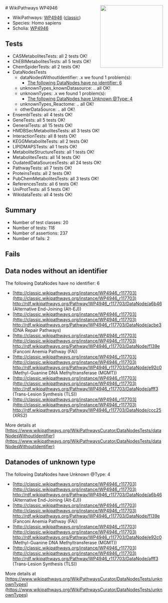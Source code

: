<img style="float: right; width: 200px" src="https://upload.wikimedia.org/wikipedia/commons/thumb/8/83/Wplogo_with_text_500.png/640px-Wplogo_with_text_500.png" />
# WikiPathways WP4946

* WikiPathways: [WP4946](https://wikipathways.org/pathways/WP4946) ([classic](https://classic.wikipathways.org/instance/WP4946))
* Species: Homo sapiens
* Scholia: [WP4946](https://scholia.toolforge.org/wikipathways/WP4946)
## Tests
* CASMetabolitesTests: all 2 tests OK!
* ChEBIMetabolitesTests: all 5 tests OK!
* ChemSpiderTests: all 2 tests OK!
* DataNodesTests
    * dataNodesWithoutIdentifier: .x we found 1 problem(s):
        * [The following DataNodes have no identifier: 6](#d2d32fa5)
    * unknownTypes_knownDatasource: .. all OK!
    * unknownTypes: .x we found 1 problem(s):
        * [The following DataNodes have Unknown @Type: 4](#839973e2)
    * unknownTypes_Reactome: .. all OK!
    * otherDataSource: .. all OK!
* EnsemblTests: all 4 tests OK!
* GeneTests: all 5 tests OK!
* GeneralTests: all 15 tests OK!
* HMDBSecMetabolitesTests: all 3 tests OK!
* InteractionTests: all 8 tests OK!
* KEGGMetaboliteTests: all 2 tests OK!
* LIPIDMAPSTests: all 1 tests OK!
* MetaboliteStructureTests: all 1 tests OK!
* MetabolitesTests: all 14 tests OK!
* OudatedDataSourcesTests: all 24 tests OK!
* PathwayTests: all 7 tests OK!
* ProteinsTests: all 2 tests OK!
* PubChemMetabolitesTests: all 3 tests OK!
* ReferencesTests: all 6 tests OK!
* UniProtTests: all 5 tests OK!
* WikidataTests: all 4 tests OK!


## Summary

* Number of test classes: 20
* Number of tests: 118
* Number of assertions: 237
* Number of fails: 2

## Fails

<a name="d2d32fa5" />

## Data nodes without an identifier

The following DataNodes have no identifier: 6

* [http://classic.wikipathways.org/instance/WP4946_r117703](http://classic.wikipathways.org/instance/WP4946_r117703) http://rdf.wikipathways.org/Pathway/WP4946_r117703/DataNode/a6b46 (Alternative End-Joining (Alt-EJ))
* [http://classic.wikipathways.org/instance/WP4946_r117703](http://classic.wikipathways.org/instance/WP4946_r117703) http://rdf.wikipathways.org/Pathway/WP4946_r117703/DataNode/acbe3 (DNA Repair Pathways)
* [http://classic.wikipathways.org/instance/WP4946_r117703](http://classic.wikipathways.org/instance/WP4946_r117703) http://rdf.wikipathways.org/Pathway/WP4946_r117703/DataNode/f139e (Fanconi Anemia Pathway (FA))
* [http://classic.wikipathways.org/instance/WP4946_r117703](http://classic.wikipathways.org/instance/WP4946_r117703) http://rdf.wikipathways.org/Pathway/WP4946_r117703/DataNode/e92c0 (Methyl-Guanine DNA 
Methyltransferase (MGMT))
* [http://classic.wikipathways.org/instance/WP4946_r117703](http://classic.wikipathways.org/instance/WP4946_r117703) http://rdf.wikipathways.org/Pathway/WP4946_r117703/DataNode/afff3 (Trans-Lesion Synthesis (TLS))
* [http://classic.wikipathways.org/instance/WP4946_r117703](http://classic.wikipathways.org/instance/WP4946_r117703) http://rdf.wikipathways.org/Pathway/WP4946_r117703/DataNode/ccc25 (XRS2)


More details at [https://www.wikipathways.org/WikiPathwaysCurator/DataNodesTests/dataNodesWithoutIdentifier](https://www.wikipathways.org/WikiPathwaysCurator/DataNodesTests/dataNodesWithoutIdentifier)

<a name="839973e2" />

## Datanodes of unknown type

The following DataNodes have Unknown @Type: 4

* [http://classic.wikipathways.org/instance/WP4946_r117703](http://classic.wikipathways.org/instance/WP4946_r117703) http://rdf.wikipathways.org/Pathway/WP4946_r117703/DataNode/a6b46 (Alternative End-Joining (Alt-EJ))
* [http://classic.wikipathways.org/instance/WP4946_r117703](http://classic.wikipathways.org/instance/WP4946_r117703) http://rdf.wikipathways.org/Pathway/WP4946_r117703/DataNode/f139e (Fanconi Anemia Pathway (FA))
* [http://classic.wikipathways.org/instance/WP4946_r117703](http://classic.wikipathways.org/instance/WP4946_r117703) http://rdf.wikipathways.org/Pathway/WP4946_r117703/DataNode/e92c0 (Methyl-Guanine DNA 
Methyltransferase (MGMT))
* [http://classic.wikipathways.org/instance/WP4946_r117703](http://classic.wikipathways.org/instance/WP4946_r117703) http://rdf.wikipathways.org/Pathway/WP4946_r117703/DataNode/afff3 (Trans-Lesion Synthesis (TLS))


More details at [https://www.wikipathways.org/WikiPathwaysCurator/DataNodesTests/unknownTypes](https://www.wikipathways.org/WikiPathwaysCurator/DataNodesTests/unknownTypes)

